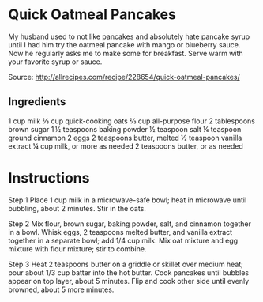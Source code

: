 # Quick Oatmeal Pancakes

My husband used to not like pancakes and absolutely hate pancake syrup until I had him try the oatmeal pancake with mango or blueberry sauce. Now he regularly asks me to make some for breakfast. Serve warm with your favorite syrup or sauce.

Source: http://allrecipes.com/recipe/228654/quick-oatmeal-pancakes/

## Ingredients

1 cup milk
⅔ cup quick-cooking oats
⅔ cup all-purpose flour
2 tablespoons brown sugar
1 ½ teaspoons baking powder
½ teaspoon salt
¼ teaspoon ground cinnamon
2 eggs
2 teaspoons butter, melted
½ teaspoon vanilla extract
¼ cup milk, or more as needed
2 teaspoons butter, or as needed

# Instructions

Step 1
Place 1 cup milk in a microwave-safe bowl; heat in microwave until bubbling, about 2 minutes. Stir in the oats.

Step 2
Mix flour, brown sugar, baking powder, salt, and cinnamon together in a bowl. Whisk eggs, 2 teaspoons melted butter, and vanilla extract together in a separate bowl; add 1/4 cup milk. Mix oat mixture and egg mixture with flour mixture; stir to combine.

Step 3
Heat 2 teaspoons butter on a griddle or skillet over medium heat; pour about 1/3 cup batter into the hot butter. Cook pancakes until bubbles appear on top layer, about 5 minutes. Flip and cook other side until evenly browned, about 5 more minutes.
